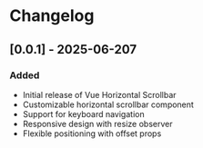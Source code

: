 # Changelog

## [0.0.1] - 2025-06-207

### Added

- Initial release of Vue Horizontal Scrollbar
- Customizable horizontal scrollbar component
- Support for keyboard navigation
- Responsive design with resize observer
- Flexible positioning with offset props
